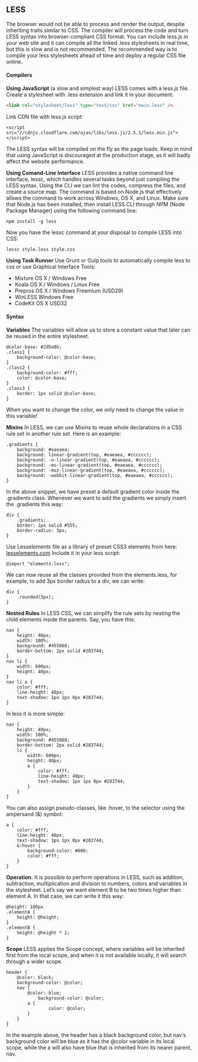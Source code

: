 ## LESS

The browser would not be able to process and render the output, despite inheriting traits similar to CSS. The compiler will process the code and turn LESS syntax into browser-compliant CSS format. You can include less.js in your web site and it can compile all the linked .less stylesheets in real time, but this is slow and is not recommended. The recommended way is to compile your less stylesheets ahead of time and deploy a regular CSS file online.

#### Compilers
**Using JavaScript** (a slow and simplest way)
LESS comes with a less.js file. Create a stylesheet with .less extension and link it in your document:
```html
<link rel="stylesheet/less" type="text/css" href="main.less" />
```
Link CDN file with less.js script:
```
<script src="//cdnjs.cloudflare.com/ajax/libs/less.js/2.5.1/less.min.js"></script>
```
The LESS syntax will be compiled on the fly as the page loads. Keep in mind that using JavaScript is discouraged at the production stage, as it will badly affect the website performance.

**Using Comand-Line Interface**
LESS provides a native command line interface, lessc, which handles several tasks beyond just compiling the LESS syntax. Using the CLI we can lint the codes, compress the files, and create a source map. The command is based on Node.js that effectively allows the command to work across Windows, OS X, and Linux. Make sure that Node.js has been installed, then install LESS CLI through NPM (Node Package Manager) using the following command line:
```
npm install -g less
```
Now you have the lessc command at your disposal to compile LESS into CSS:
```
lessc style.less style.css
```

**Using Task Runner**
Use Grunt or Gulp tools to automatically compile less to css or use Graphical Interface Tools:
- Mixture 	OS X / Windows			Free
- Koala		OS X / Windows / Linux		Free
- Prepros		OS X / Windows			Freemium (USD29)
- WinLESS	Windows			Free
- CodeKit		OS X				USD32

#### Syntax
**Variables** The variables will allow us to store a constant value that later can be reused in the entire stylesheet.
```
@color-base: #2d5e8b;
.class1 {
    background-color: @color-base;
}
.class2 {
    background-color: #fff;
    color: @color-base;
}
.class3 {
    border: 1px solid @color-base;
}
```
When you want to change the color, we only need to change the value in this variable!

**Mixins** In LESS, we can use Mixins to reuse whole declarations in a CSS rule set in another rule set. Here is an example:
```
.gradients {
    background: #eaeaea; 
    background: linear-gradient(top, #eaeaea, #cccccc);
    background: -o-linear-gradient(top, #eaeaea, #cccccc); 
    background: -ms-linear-gradient(top, #eaeaea, #cccccc); 
    background: -moz-linear-gradient(top, #eaeaea, #cccccc); 
    background: -webkit-linear-gradient(top, #eaeaea, #cccccc); 
}
```
In the above snippet, we have preset a default gradient color inside the .gradients class. Whenever we want to add the gradients we simply insert the .gradients this way:
```
div {
    .gradients;
    border: 1px solid #555;
    border-radius: 3px;
}
```
Use Lesselements file as a library of preset CSS3 elements from here: [lesselements.com](http://lesselements.com) Include it in your less script:
```
@import "elements.less";
```
We can now reuse all the classes provided from the elements.less, for example, to add 3px border radius to a div, we can write:
```
div {
    .rounded(3px);
}
```

**Nested Rules** In LESS CSS, we can simplify the rule sets by nesting the child elements inside the parents. Say, you have this:
```
nav {
    height: 40px;
    width: 100%;
    background: #455868;
    border-bottom: 2px solid #283744;
}
nav li {
    width: 600px;
    height: 40px;
}
nav li a {
    color: #fff;
    line-height: 40px;
    text-shadow: 1px 1px 0px #283744;
}
```
In less it is more simple:
```
nav {
    height: 40px;
    width: 100%;
    background: #455868;
    border-bottom: 2px solid #283744;
    li {
        width: 600px;
        height: 40px;
        a {
            color: #fff;
            line-height: 40px;
            text-shadow: 1px 1px 0px #283744;
        }
    }
}
```
You can also assign pseudo-classes, like :hover, to the selector using the ampersand (&) symbol:
```
a {
    color: #fff;
    line-height: 40px;
    text-shadow: 1px 1px 0px #283744;
    &:hover {
        background-color: #000;
        color: #fff;
    }
}
```
**Operation.** It is possible to perform operations in LESS, such as addition, subtraction, multiplication and division to numbers, colors and variables in the stylesheet. Let’s say we want element B to be two times higher than element A. In that case, we can write it this way:
```
@height: 100px
.elementA {
    height: @height;    
}
.elementB {
    height: @height * 2;
}
```
**Scope** LESS applies the Scope concept, where variables will be inherited first from the local scope, and when it is not available locally, it will search through a wider scope.
```
header {
    @color: black;
    background-color: @color;
    nav {
        @color: blue;
            background-color: @color;
        a {
                color: @color;
        }
    }
}
```
In the example above, the header has a black background color, but nav‘s background color will be blue as it has the @color variable in its local scope, while the a will also have blue that is inherited from its nearer parent, nav.
